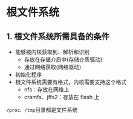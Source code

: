 # 根文件系统



## 1. 根文件系统所需具备的条件

- 能够被内核获取到、解析和识别
  - 存放在存储介质中(存储介质驱动)
  - 通过网络获取(网络驱动)
- 初始化程序
- 根文件系统需要有格式，内核需要支持这个格式
  - nfs：存放在网络上
  - cramfs、jffs2：存放在 flash 上

`/proc、/tmp`目录都是文件系统